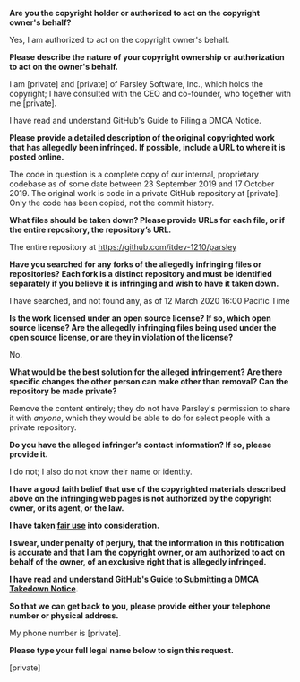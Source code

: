 **Are you the copyright holder or authorized to act on the copyright owner's behalf?**

Yes, I am authorized to act on the copyright owner's behalf.

**Please describe the nature of your copyright ownership or authorization to act on the owner's behalf.**

I am [private] and [private] of Parsley Software, Inc., which holds the copyright; I have consulted with the CEO and co-founder, who together with me [private].

I have read and understand GitHub's Guide to Filing a DMCA Notice.

**Please provide a detailed description of the original copyrighted work that has allegedly been infringed. If possible, include a URL to where it is posted online.**

The code in question is a complete copy of our internal, proprietary codebase as of some date between 23 September 2019 and 17 October 2019. The original work is code in a private GitHub repository at [private]. Only the code has been copied, not the commit history.

**What files should be taken down? Please provide URLs for each file, or if the entire repository, the repository’s URL.**

The entire repository at https://github.com/itdev-1210/parsley

**Have you searched for any forks of the allegedly infringing files or repositories? Each fork is a distinct repository and must be identified separately if you believe it is infringing and wish to have it taken down.**

I have searched, and not found any, as of 12 March 2020 16:00 Pacific Time

**Is the work licensed under an open source license? If so, which open source license? Are the allegedly infringing files being used under the open source license, or are they in violation of the license?**

No.

**What would be the best solution for the alleged infringement? Are there specific changes the other person can make other than removal? Can the repository be made private?**

Remove the content entirely; they do not have Parsley's permission to share it with *anyone*, which they would be able to do for select people with a private repository.

**Do you have the alleged infringer’s contact information? If so, please provide it.**

I do not; I also do not know their name or identity.

**I have a good faith belief that use of the copyrighted materials described above on the infringing web pages is not authorized by the copyright owner, or its agent, or the law.**

**I have taken <a href="https://www.lumendatabase.org/topics/22">fair use</a> into consideration.**

**I swear, under penalty of perjury, that the information in this notification is accurate and that I am the copyright owner, or am authorized to act on behalf of the owner, of an exclusive right that is allegedly infringed.**

**I have read and understand GitHub's <a href="https://help.github.com/articles/guide-to-submitting-a-dmca-takedown-notice/">Guide to Submitting a DMCA Takedown Notice</a>.**

**So that we can get back to you, please provide either your telephone number or physical address.**

My phone number is [private].

**Please type your full legal name below to sign this request.**

[private]
